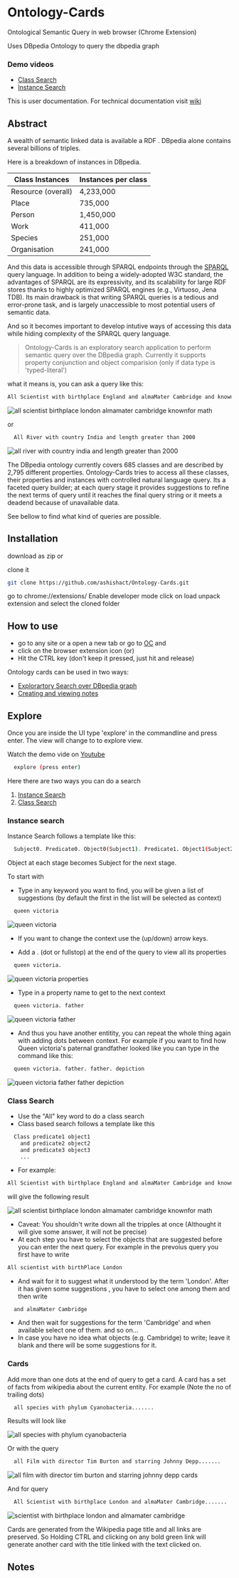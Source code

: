 # Ontology-Cards
Ontological Semantic Query in web browser (Chrome Extension)

Uses DBpedia Ontology to query the dbpedia graph

### Demo videos
- [Class Search](https://www.youtube.com/watch?v=nhB9rJ1hFo0&list=PLq5JctMvBxongdOiFyXRARcB9iesiVsGm)
- [Instance Search](https://www.youtube.com/watch?v=JXPvDilPoCI&index=2&list=PLq5JctMvBxongdOiFyXRARcB9iesiVsGm)

This is user documentation. For technical documentation visit [wiki](https://github.com/ashishact/Ontology-Cards/wiki)


## Abstract
A wealth of semantic linked data is available a RDF . DBpedia alone contains several billions of triples. 

Here is a breakdown of instances in DBpedia.

| Class	Instances     | Instances per class |
| --------------------|---------------------|
| Resource (overall)	| 4,233,000           |
| Place	              | 735,000             |
| Person	            | 1,450,000           |
| Work	              | 411,000             |
| Species	            | 251,000             |
| Organisation	      | 241,000             |

And this data is accessible through SPARQL endpoints through the [SPARQL](https://www.w3.org/TR/rdf-sparql-query/) query language. In addition to being a widely-adopted W3C standard, the advantages of SPARQL are its expressivity, and its scalability for large RDF stores thanks to highly optimized SPARQL engines (e.g., Virtuoso, Jena TDB). Its main drawback is that writing SPARQL queries is a tedious and error-prone task, and is largely unaccessible to most potential users of semantic data.

And so it becomes important to develop intutive ways of accessing this data while hiding complexity of the SPARQL query language.

> Ontology-Cards is an exploratory search application to perform semantic query over the DBpedia graph. Currently it supports property conjunction and object comparision (only if data type is 'typed-literal')

what it means is, you can ask a query like this:
```bash
All Scientist with birthplace England and almaMater Cambridge and knownFor Math
```

  ![all scientist birthplace london almamater cambridge knownfor math](https://cloud.githubusercontent.com/assets/1690108/14447172/bc431196-007a-11e6-9c39-2a0c9e7d49c2.PNG)

or

```bash
  All River with country India and length greater than 2000
```
![all river with country india and length greater than 2000](https://cloud.githubusercontent.com/assets/1690108/14444862/2f86f20e-0066-11e6-9252-33d2bb3b4c14.PNG)

The DBpedia ontology currently covers 685 classes and are described by 2,795 different properties. Ontology-Cards tries to access all these classes, their properties and instances with controlled natural language query. Its a faceted query builder; at each query stage it provides suggestions to refine the next terms of query until it reaches the final query string or it meets a deadend because of unavailable data.

See bellow to find what kind of queries are possible.

## Installation

download as zip
or

clone it
```bash
git clone https://github.com/ashishact/Ontology-Cards.git
```
go to chrome://extensions/
Enable developer mode
click on load unpack extension and select the cloned folder

## How to use
- go to any site or a open a new tab or go to [OC](http://ashishact.github.io/Ontology-Cards/) and
- click on the browser extension icon (or)
- Hit the CTRL key (don't keep it pressed, just hit and release)



Ontology cards can be used in two ways:
- [Explorartory Search over DBpedia graph](#Explore)
- [Creating and viewing notes](#Notes)

<a name="Explore"></a>
## Explore
Once you are inside the UI type 'explore' in the commandline and press enter. The view will change to to explore view.

Watch the demo vide on [Youtube](https://www.youtube.com/watch?v=nhB9rJ1hFo0&list=PLq5JctMvBxongdOiFyXRARcB9iesiVsGm)

```bash
  explore (press enter)
```
Here there are two ways you can do a search

1. [Instance Search](#Instance-Search)
2. [Class Search](#Class-Search)

<a name="Instance-Search"></a>
### Instance search

Instance Search follows a template like this:
```bash
  Subject0. Predicate0. Object0(Subject1). Predicate1. Object1(Subject2)
```
Object at each stage becomes Subject for the next stage.

To start with

- Type in any keyword you want to find, you will be given a list of suggestions (by default the first in the list will be selected as context)
```bash
  queen victoria
```
  ![queen victoria](https://cloud.githubusercontent.com/assets/1690108/14445940/d31d6670-006e-11e6-956d-e01bf5c43898.PNG)

- If you want to change the context use the (up/down) arrow keys.
  
- Add a . (dot or fullstop) at the end of the query to view all its properties
```bash
  queen victoria.
```

  ![queen victoria properties](https://cloud.githubusercontent.com/assets/1690108/14446287/d4392e60-0071-11e6-8f75-1d9fa60c554d.PNG)
  

- Type in a property name to get to the next context
```bash
  queen victoria. father
```
  ![queen victoria father](https://cloud.githubusercontent.com/assets/1690108/14446403/6f9a4762-0073-11e6-8c4e-815756e7dfa6.PNG)
  
- And thus you have another entitity, you can repeat the whole thing again with adding dots between context. For example if you want to find how Queen victoria's paternal grandfather looked like you can type in the command like this:
```bash
  queen victoria. father. father. depiction
```
  ![queen victoria father father depiction](https://cloud.githubusercontent.com/assets/1690108/14446777/304ab598-0077-11e6-930f-5418bd63a40d.PNG)

<a name="Class-Search"></a>
### Class Search
- Use the "All" key word to do a class search
- Class based search follows a template like this
```bash
  Class predicate1 object1
    and predicate2 object2
    and predicate3 object3
    ...
```
- For example:
```bash
All Scientist with birthplace England and almaMater Cambridge and knownFor Math
```
will give the following result

  ![all scientist birthplace london almamater cambridge knownfor math](https://cloud.githubusercontent.com/assets/1690108/14447172/bc431196-007a-11e6-9c39-2a0c9e7d49c2.PNG)

- Caveat: You shouldn't write down all the tripples at once (Althought it will give some answer, it will not be precise)
- At each step you have to select the objects that are suggested before you can enter the next query. For example in the prevoius query you first have to write
```bash
All scientist with birthPlace London
```
- And wait for it to suggest what it understood by the term 'London'. After it has given some suggestions , you have to select one among them and then write 
```bast
  and almaMater Cambridge
```
- And then wait for suggestions for the term 'Cambridge' and when available select one of them. and so on...
- In case you have no idea what objects (e.g. Cambridge) to write; leave it blank and there will be some suggestions for it.

<a name="Cards"></a>
### Cards
Add more than one dots at the end of query to get a card. A card has a set of facts from wikipedia about the current entity. For example (Note the no of trailing dots)
```bash
  all species with phylum Cyanobacteria.......
```
Results will look like

  ![all species with phylum cyanobacteria](https://cloud.githubusercontent.com/assets/1690108/14451454/e49855b4-00a4-11e6-8fe4-59bff42345ef.png)
  
Or with the query
```bash
  all Film with director Tim Burton and starring Johnny Depp.......
```

  ![all film with director tim burton and starring johnny depp cards](https://cloud.githubusercontent.com/assets/1690108/14451531/7b8540ea-00a5-11e6-8bec-1d4e3cd27021.png)


And for query
```bash
  All Scientist with birthplace London and almaMater Cambridge.......
```
  ![scientist with birthplace london and almamater cambridge](https://cloud.githubusercontent.com/assets/1690108/14534012/fe4a454e-0284-11e6-8883-a7316979b0d3.png)



Cards are generated from the Wikipedia page title and all links are preserved. So Holding CTRL and clicking on any bold green link will generate another card with the title linked with the text clicked on.


<a name="Notes"></a>
## Notes

